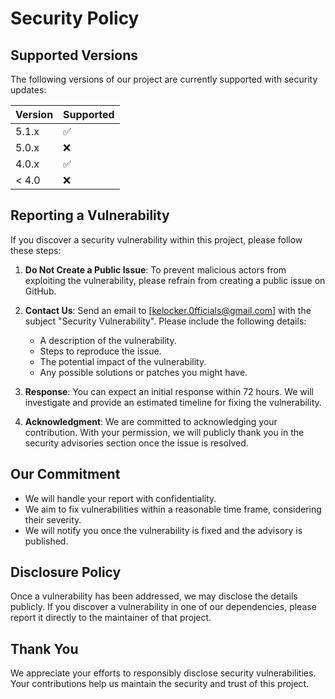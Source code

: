 # Security Policy

## Supported Versions

The following versions of our project are currently supported with security updates:

| Version | Supported          |
| ------- | ------------------ |
| 5.1.x   | :white_check_mark: |
| 5.0.x   | :x:                |
| 4.0.x   | :white_check_mark: |
| < 4.0   | :x:                |

## Reporting a Vulnerability

If you discover a security vulnerability within this project, please follow these steps:

1. **Do Not Create a Public Issue**: To prevent malicious actors from exploiting the vulnerability, please refrain from creating a public issue on GitHub.

2. **Contact Us**: Send an email to [kelocker.0fficials@gmail.com] with the subject "Security Vulnerability". Please include the following details:
   - A description of the vulnerability.
   - Steps to reproduce the issue.
   - The potential impact of the vulnerability.
   - Any possible solutions or patches you might have.

3. **Response**: You can expect an initial response within 72 hours. We will investigate and provide an estimated timeline for fixing the vulnerability.

4. **Acknowledgment**: We are committed to acknowledging your contribution. With your permission, we will publicly thank you in the security advisories section once the issue is resolved.

## Our Commitment

- We will handle your report with confidentiality.
- We aim to fix vulnerabilities within a reasonable time frame, considering their severity.
- We will notify you once the vulnerability is fixed and the advisory is published.

## Disclosure Policy

Once a vulnerability has been addressed, we may disclose the details publicly. If you discover a vulnerability in one of our dependencies, please report it directly to the maintainer of that project.

## Thank You

We appreciate your efforts to responsibly disclose security vulnerabilities. Your contributions help us maintain the security and trust of this project.
